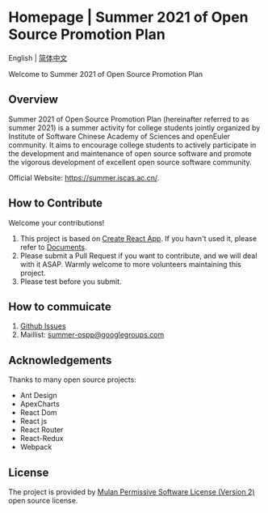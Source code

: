 # Homepage | Summer 2021 of Open Source Promotion Plan

English | [简体中文](README.md)

Welcome to Summer 2021 of Open Source Promotion Plan

## Overview

Summer 2021 of Open Source Promotion Plan (hereinafter referred to as summer 2021) is a summer activity for college students jointly organized by Institute of Software Chinese Academy of Sciences and openEuler community. It aims to encourage college students to actively participate in the development and maintenance of open source software and promote the vigorous development of excellent open source software community.

Official Website: <https://summer.iscas.ac.cn/>.

## How to Contribute

Welcome your contributions!

1. This project is based on [Create React App](https://github.com/facebook/create-react-app). If you havn't used it, please refer to [Documents](https://facebook.github.io/create-react-app/).
2. Please submit a Pull Request if you want to contribute, and we will deal with it ASAP. Warmly welcome to more volunteers maintaining this project.
3. Please test before you submit.

## How to commuicate

1. [Github Issues](https://github.com/summer-ospp/help-en/issues)
2. Maillist: [summer-ospp@googlegroups.com](mailto:summer-ospp@googlegroups.com)

## Acknowledgements

Thanks to many open source projects:

- Ant Design
- ApexCharts
- React Dom
- React js
- React Router
- React-Redux
- Webpack

## License

The project is provided by [Mulan Permissive Software License (Version 2)](http://license.coscl.org.cn/MulanPSL2) open source license.

